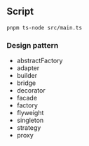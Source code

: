 ## Script

```
pnpm ts-node src/main.ts

```

### Design pattern

- abstractFactory
- adapter
- builder
- bridge
- decorator
- facade
- factory
- flyweight
- singleton
- strategy
- proxy
